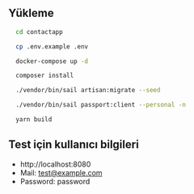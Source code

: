 
## Yükleme

```bash 
  cd contactapp
```

```bash 
  cp .env.example .env
```
  
```bash 
  docker-compose up -d
```
  
```bash 
  composer install
```
  
```bash 
  ./vendor/bin/sail artisan:migrate --seed
```
  
```bash 
  ./vendor/bin/sail passport:client --personal -n
```
  
```bash 
  yarn build
```

## Test için kullanıcı bilgileri
* http://localhost:8080
* Mail: test@example.com
* Password: password
